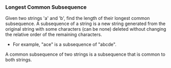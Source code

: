 ### Longest Common Subsequence ###

Given two strings 'a' and 'b', find the length of their longest common subsequence.
A subsequence of a string is a new string generated from the original string with some characters (can be none) deleted without changing the relative order of the remaining characters.

- For example, "ace" is a subsequence of "abcde".

A common subsequence of two strings is a subsequence that is common to both strings.